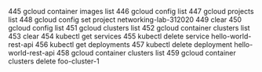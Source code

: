   445  gcloud container images list
  446  gcloud config list
  447  gcloud projects list
  448  gcloud config set project networking-lab-312020
  449  clear
  450  gcloud config list
  451  gcloud clusters list
  452  gcloud container clusters list
  453  clear
  454  kubectl get services
  455  kubectl delete service hello-world-rest-api
  456  kubectl get deployments
  457  kubectl delete deployment hello-world-rest-api
  458  gcloud container clusters list
  459  gcloud container clusters delete foo-cluster-1



















